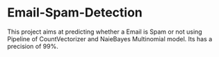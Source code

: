 # Email-Spam-Detection
This project aims at predicting whether a Email is Spam or not using Pipeline of CountVectorizer and NaieBayes Multinomial model. Its has a precision of 99%.  
